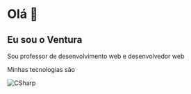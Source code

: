 # Olá 👋
## Eu sou o Ventura

Sou professor de desenvolvimento web e desenvolvedor web

Minhas tecnologias são 

![CSharp](https://img.shields.io/badge/C%23-239120?style=for-the-badge&logo=csharp&logoColor=white)
